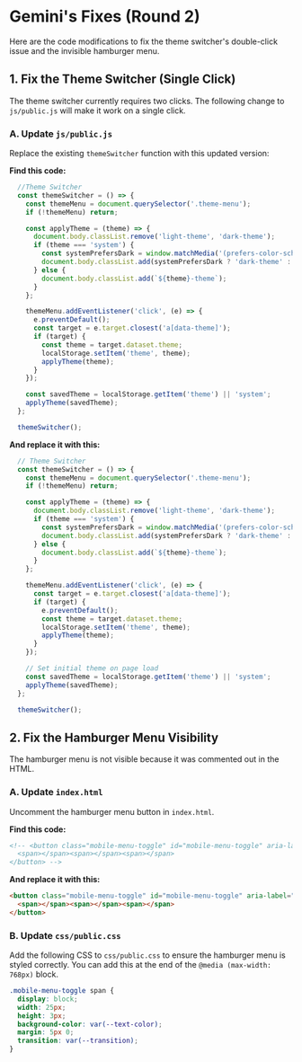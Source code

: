 # Gemini's Fixes (Round 2)

Here are the code modifications to fix the theme switcher's double-click issue and the invisible hamburger menu.

## 1. Fix the Theme Switcher (Single Click)

The theme switcher currently requires two clicks. The following change to `js/public.js` will make it work on a single click.

### A. Update `js/public.js`

Replace the existing `themeSwitcher` function with this updated version:

**Find this code:**

```javascript
  //Theme Switcher
  const themeSwitcher = () => {
    const themeMenu = document.querySelector('.theme-menu');
    if (!themeMenu) return;

    const applyTheme = (theme) => {
      document.body.classList.remove('light-theme', 'dark-theme');
      if (theme === 'system') {
        const systemPrefersDark = window.matchMedia('(prefers-color-scheme: dark)').matches;
        document.body.classList.add(systemPrefersDark ? 'dark-theme' : 'light-theme');
      } else {
        document.body.classList.add(`${theme}-theme`);
      }
    };

    themeMenu.addEventListener('click', (e) => {
      e.preventDefault();
      const target = e.target.closest('a[data-theme]');
      if (target) {
        const theme = target.dataset.theme;
        localStorage.setItem('theme', theme);
        applyTheme(theme);
      }
    });

    const savedTheme = localStorage.getItem('theme') || 'system';
    applyTheme(savedTheme);
  };

  themeSwitcher();
```

**And replace it with this:**

```javascript
  // Theme Switcher
  const themeSwitcher = () => {
    const themeMenu = document.querySelector('.theme-menu');
    if (!themeMenu) return;

    const applyTheme = (theme) => {
      document.body.classList.remove('light-theme', 'dark-theme');
      if (theme === 'system') {
        const systemPrefersDark = window.matchMedia('(prefers-color-scheme: dark)').matches;
        document.body.classList.add(systemPrefersDark ? 'dark-theme' : 'light-theme');
      } else {
        document.body.classList.add(`${theme}-theme`);
      }
    };

    themeMenu.addEventListener('click', (e) => {
      const target = e.target.closest('a[data-theme]');
      if (target) {
        e.preventDefault();
        const theme = target.dataset.theme;
        localStorage.setItem('theme', theme);
        applyTheme(theme);
      }
    });

    // Set initial theme on page load
    const savedTheme = localStorage.getItem('theme') || 'system';
    applyTheme(savedTheme);
  };

  themeSwitcher();
```

## 2. Fix the Hamburger Menu Visibility

The hamburger menu is not visible because it was commented out in the HTML.

### A. Update `index.html`

Uncomment the hamburger menu button in `index.html`.

**Find this code:**

```html
<!-- <button class="mobile-menu-toggle" id="mobile-menu-toggle" aria-label="Open menu">
  <span></span><span></span><span></span>
</button> -->
```

**And replace it with this:**

```html
<button class="mobile-menu-toggle" id="mobile-menu-toggle" aria-label="Open menu">
  <span></span><span></span><span></span>
</button>
```

### B. Update `css/public.css`

Add the following CSS to `css/public.css` to ensure the hamburger menu is styled correctly. You can add this at the end of the `@media (max-width: 768px)` block.

```css
.mobile-menu-toggle span {
  display: block;
  width: 25px;
  height: 3px;
  background-color: var(--text-color);
  margin: 5px 0;
  transition: var(--transition);
}
```